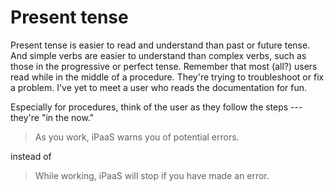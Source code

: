 # Present tense

Present tense is easier to read and understand
than past or future tense. And simple verbs are easier to understand than
complex verbs, such as those in the progressive or perfect tense. Remember that
most (all?) users read while in the middle of a procedure. They're trying to troubleshoot 
or fix a problem. I've yet to meet a user who reads the documentation for fun.

Especially for procedures, think of the user as they follow the steps
--- they're "in the now."

> As you work, iPaaS warns you of potential errors.

instead of

> While working, iPaaS will stop if you have made an error.

